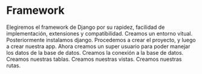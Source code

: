 # Framework

Elegiremos el framework de Django por su rapidez, facilidad de implementación, extensiones y compatibilidad.
Creamos un entorno vitual.
Posteriormente instalamos django.
Procedemos a crear el proyecto, y luego a crear nuestra app.
Ahora creamos un super usuario para poder manejar los datos de la base de datos.
Creamos la conexión a la base de datos.
Creamos nuestras tablas.
Creamos nuestras vistas.
Creamos nuestras rutas.
